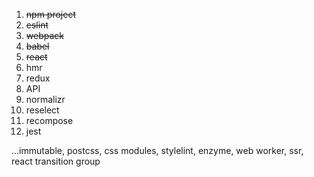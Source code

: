 1. ~~npm project~~
2. ~~eslint~~
3. ~~webpack~~
4. ~~babel~~
5. ~~react~~
6. hmr
7. redux
8. API
9. normalizr
10. reselect
11. recompose
12. jest

...immutable, postcss, css modules, stylelint, enzyme, web worker, ssr, react transition group